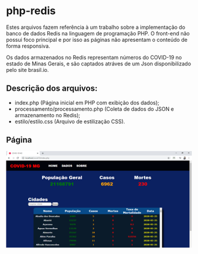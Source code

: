 # php-redis

Estes arquivos fazem referência à um trabalho sobre a implementação do banco de dados Redis na linguagem de programação PHP. O front-end não possui foco principal e por isso as páginas não apresentam o conteúdo de forma responsiva.

Os dados armazenados no Redis representam números do COVID-19 no estado de Minas Gerais, e são captados atráves de um Json disponibilizado pelo site brasil.io.

<h2>Descrição dos arquivos:</h2>

<ul>
  <li>index.php (Página inicial em PHP com exibição dos dados); </li>
  <li>processamento/processamento.php (Coleta de dados do JSON e armazenamento no Redis); </li>
  <li>estilo/estilo.css (Arquivo de estilização CSS).</li>  
</ul>
  
  
<h2> Página </h2>

<img src="img_pagina.png">

  


